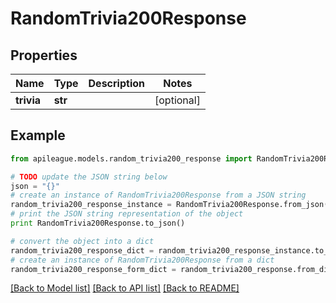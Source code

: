 # RandomTrivia200Response


## Properties

Name | Type | Description | Notes
------------ | ------------- | ------------- | -------------
**trivia** | **str** |  | [optional] 

## Example

```python
from apileague.models.random_trivia200_response import RandomTrivia200Response

# TODO update the JSON string below
json = "{}"
# create an instance of RandomTrivia200Response from a JSON string
random_trivia200_response_instance = RandomTrivia200Response.from_json(json)
# print the JSON string representation of the object
print RandomTrivia200Response.to_json()

# convert the object into a dict
random_trivia200_response_dict = random_trivia200_response_instance.to_dict()
# create an instance of RandomTrivia200Response from a dict
random_trivia200_response_form_dict = random_trivia200_response.from_dict(random_trivia200_response_dict)
```
[[Back to Model list]](../README.md#documentation-for-models) [[Back to API list]](../README.md#documentation-for-api-endpoints) [[Back to README]](../README.md)


